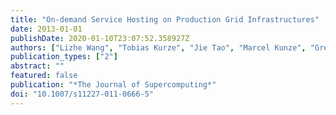 ```yaml
---
title: "On-demand Service Hosting on Production Grid Infrastructures"
date: 2013-01-01
publishDate: 2020-01-10T23:07:52.358927Z
authors: ["Lizhe Wang", "Tobias Kurze", "Jie Tao", "Marcel Kunze", "Gregor von Laszewski"]
publication_types: ["2"]
abstract: ""
featured: false
publication: "*The Journal of Supercomputing*"
doi: "10.1007/s11227-011-0666-5"
---
```


